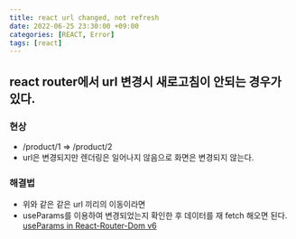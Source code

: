```yaml
---
title: react url changed, not refresh
date: 2022-06-25 23:30:00 +09:00
categories: [REACT, Error]
tags: [react]
---
```


## react router에서 url 변경시 새로고침이 안되는 경우가 있다.

### 현상
- /product/1  => /product/2   
- url은 변경되지만 렌더링은 일어나지 않음으로 화면은 변경되지 않는다.   

### 해결법
- 위와 같은 같은 url 끼리의 이동이라면
- useParams를 이용하여 변경되었는지 확인한 후 데이터를 재 fetch 해오면 된다.
[useParams in React-Router-Dom v6](http://milo-oh-taek.github.io/posts/React-router-dom-v6/)



